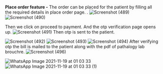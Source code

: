 **Place order feature -**
The order can be placed for the patient by filling all the required details in place order page.
.
![Screenshot (489)](https://user-images.githubusercontent.com/78892305/142486192-89969ba3-2f6c-44c6-ad3a-3be423aa965a.png)
![Screenshot (490)](https://user-images.githubusercontent.com/78892305/142486196-840fbaf7-a2ac-4aaa-a0f8-df77c0b97400.png)

Then we click on proceed to payment.
And the otp verification page opens up.
![Screenshot (491)](https://user-images.githubusercontent.com/78892305/142486199-13ec725a-83de-415f-98b1-bfbba5f5a1b0.png)
Then otp is sent to the patient.

![Screenshot (492)](https://user-images.githubusercontent.com/78892305/142486204-285bb658-2634-4fc6-8d6d-71a2284255a5.png)
![Screenshot (493)](https://user-images.githubusercontent.com/78892305/142486206-2cf0f1a6-0418-4184-b0bd-6db4ce61d005.png)
![Screenshot (494)](https://user-images.githubusercontent.com/78892305/142486209-71fd7ca7-3107-46f9-87a6-3853179bc141.png)
After verifying otp the bill is mailed to the patient along with the pdf of pathalogy lab brouchre.
![Screenshot (496)](https://user-images.githubusercontent.com/78892305/142486210-e08d8769-ae51-4309-b2cc-e4b9ec711f4c.png)

![WhatsApp Image 2021-11-19 at 01 03 33](https://user-images.githubusercontent.com/78892305/142486437-3d2aa7c7-5dda-4727-92af-ff8e5310d5ad.jpeg)
![WhatsApp Image 2021-11-19 at 01 03 33 (1)](https://user-images.githubusercontent.com/78892305/142486446-98274039-cf02-4da7-9663-be063b70ca3e.jpeg)
